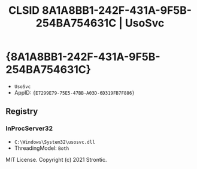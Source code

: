 ﻿---
title: "CLSID 8A1A8BB1-242F-431A-9F5B-254BA754631C | UsoSvc"
excerpt: What is COM-Object CLSID 8A1A8BB1-242F-431A-9F5B-254BA754631C?
---

# {8A1A8BB1-242F-431A-9F5B-254BA754631C}

* `UsoSvc`
* AppID: `{E7299E79-75E5-47BB-A03D-6D319FB7F886}`

## Registry


### InProcServer32

* `C:\Windows\System32\usosvc.dll`
* ThreadingModel: `Both`

MIT License. Copyright (c) 2021 Strontic.


